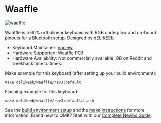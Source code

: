 # Waaffle

![waaffle](https://i.imgur.com/MMIuK9tl.jpg)

Waaffle is a 60% ortholinear keyboard with RGB underglow and on-board pinouts for a Bluetooth setup. Designed by dELIKEEb.

* Keyboard Maintainer: [noclew](https://github.com/noclew)
* Hardware Supported: Waaffle PCB
* Hardware Availability: Not commercially available. GB on Reddit and Geekhack time to times. 

Make example for this keyboard (after setting up your build environment):

    make delikeeb/waaffle/rev3:default

Flashing example for this keyboard:

    make delikeeb/waaffle/rev3:default:flash

See the [build environment setup](https://docs.qmk.fm/#/getting_started_build_tools) and the [make instructions](https://docs.qmk.fm/#/getting_started_make_guide) for more information. Brand new to QMK? Start with our [Complete Newbs Guide](https://docs.qmk.fm/#/newbs).
